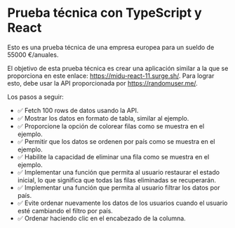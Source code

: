 # Prueba técnica con TypeScript y React

Esto es una prueba técnica de una empresa europea para un sueldo de 55000 €/anuales.

El objetivo de esta prueba técnica es crear una aplicación similar a la que se proporciona en este enlace: <https://midu-react-11.surge.sh/>. Para lograr esto, debe usar la API proporcionada por <https://randomuser.me/>.

Los pasos a seguir:

- ✅ Fetch 100 rows de datos usando la API.
- ✅ Mostrar los datos en formato de tabla, similar al ejemplo.
- ✅ Proporcione la opción de colorear filas como se muestra en el ejemplo.
- ✅ Permitir que los datos se ordenen por país como se muestra en el ejemplo.
- ✅ Habilite la capacidad de eliminar una fila como se muestra en el ejemplo.
- ✅ Implementar una función que permita al usuario restaurar el estado inicial, lo que significa que todas las filas eliminadas se recuperarán.
- ✅ Implementar una función que permita al usuario filtrar los datos por país.
- ✅ Evite ordenar nuevamente los datos de los usuarios cuando el usuario esté cambiando el filtro por país.
- ✅ Ordenar haciendo clic en el encabezado de la columna.
